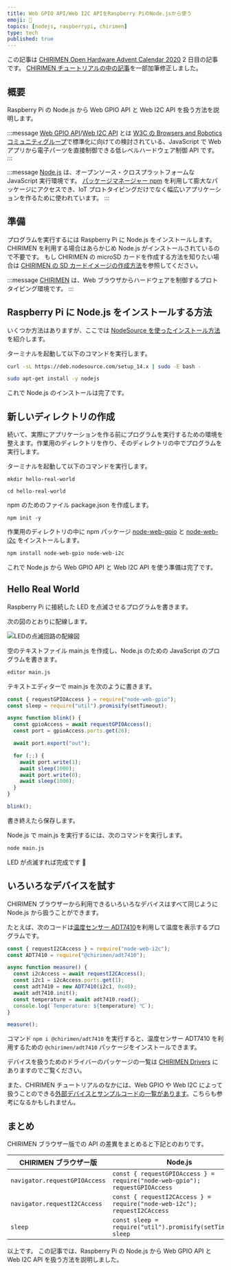 ```yaml
---
title: Web GPIO API/Web I2C APIをRaspberry PiのNode.jsから使う
emoji: 🤖
topics: [nodejs, raspberrypi, chirimen]
type: tech
published: true
---
```


この記事は [CHIRIMEN Open Hardware Advent Calendar 2020](https://qiita.com/advent-calendar/2020/chirimen_oh) 2 日目の記事です。
[CHIRIMEN チュートリアルの中の記事](https://tutorial.chirimen.org/raspi/nodejs)を一部加筆修正しました。

## 概要

Raspberry Pi の Node.js から Web GPIO API と Web I2C API を扱う方法を説明します。

:::message
[Web GPIO API](http://browserobo.github.io/WebGPIO/)/[Web I2C API](http://browserobo.github.io/WebI2C/) とは [W3C の Browsers and Robotics コミュニティグループ](https://www.w3.org/community/browserobo/)で標準化に向けての検討されている、JavaScript で Web アプリから電子パーツを直接制御できる低レベルハードウェア制御 API です。
:::

:::message
[Node.js](https://nodejs.org/) は、オープンソース・クロスプラットフォームな JavaScript 実行環境です。
[パッケージマネージャー npm](https://www.npmjs.com/) を利用して膨大なパッケージにアクセスでき、IoT プロトタイピングだけでなく幅広いアプリケーションを作るために使われています。
:::

## 準備

プログラムを実行するには Raspberry Pi に Node.js をインストールします。CHIRIMEN を利用する場合はあらかじめ Node.js がインストールされているので不要です。
もし CHIRIMEN の microSD カードを作成する方法を知りたい場合は [CHIRIMEN の SD カードイメージの作成方法](https://tutorial.chirimen.org/raspi/sdcard)を参照してください。

:::message
[CHIRIMEN](https://chirimen.org/) は、Web ブラウザからハードウェアを制御するプロトタイピング環境です。
:::

## Raspberry Pi に Node.js をインストールする方法

いくつか方法はありますが、ここでは [NodeSource を使ったインストール方法](https://github.com/nodesource/distributions#installation-instructions) を紹介します。

ターミナルを起動して以下のコマンドを実行します。

```sh
curl -sL https://deb.nodesource.com/setup_14.x | sudo -E bash -
```

```sh
sudo apt-get install -y nodejs
```

これで Node.js のインストールは完了です。

## 新しいディレクトリの作成

続いて、実際にアプリケーションを作る前にプログラムを実行するための環境を整えます。作業用のディレクトリを作り、そのディレクトリの中でプログラムを実行します。

ターミナルを起動して以下のコマンドを実行します。

```shell
mkdir hello-real-world
```

```shell
cd hello-real-world
```

npm のためのファイル package.json を作成します。

```shell
npm init -y
```

作業用のディレクトリの中に npm パッケージ [node-web-gpio](https://www.npmjs.com/package/node-web-gpio) と [node-web-i2c](https://www.npmjs.com/package/node-web-i2c) をインストールします。

```sh
npm install node-web-gpio node-web-i2c
```

これで Node.js から Web GPIO API と Web I2C API を使う準備は完了です。

## Hello Real World

Raspberry Pi に接続した LED を点滅させるプログラムを書きます。

次の図のとおりに配線します。

![LEDの点滅回路の配線図](https://i.imgur.com/419yMxN.jpg)

空のテキストファイル main.js を作成し、Node.js のための JavaScript のプログラムを書きます。

```sh
editor main.js
```

テキストエディターで main.js を次のように書きます。

```js
const { requestGPIOAccess } = require("node-web-gpio");
const sleep = require("util").promisify(setTimeout);

async function blink() {
  const gpioAccess = await requestGPIOAccess();
  const port = gpioAccess.ports.get(26);

  await port.export("out");

  for (;;) {
    await port.write(1);
    await sleep(1000);
    await port.write(0);
    await sleep(1000);
  }
}

blink();
```

書き終えたら保存します。

Node.js で main.js を実行するには、次のコマンドを実行します。

```sh
node main.js
```

LED が点滅すれば完成です 🎉

## いろいろなデバイスを試す

CHIRIMEN ブラウザーから利用できるいろいろなデバイスはすべて同じように Node.js から扱うことができます。

たとえば、次のコードは[温度センサー ADT7410](http://akizukidenshi.com/catalog/g/gM-06675/)を利用して温度を表示するプログラムです。

```js
const { requestI2CAccess } = require("node-web-i2c");
const ADT7410 = require("@chirimen/adt7410");

async function measure() {
  const i2cAccess = await requestI2CAccess();
  const i2c1 = i2cAccess.ports.get(1);
  const adt7410 = new ADT7410(i2c1, 0x48);
  await adt7410.init();
  const temperature = await adt7410.read();
  console.log(`Temperature: ${temperature} ℃`);
}

measure();
```

コマンド `npm i @chirimen/adt7410` を実行すると、温度センサー ADT7410 を利用するための `@chirimen/adt7410` パッケージをインストールできます。

デバイスを扱うためのドライバーのパッケージの一覧は [CHIRIMEN Drivers](https://github.com/chirimen-oh/chirimen-drivers) にありますのでご覧ください。

また、CHIRIMEN チュートリアルのなかには、Web GPIO や Web I2C によって扱うことのできる[外部デバイスとサンプルコードの一覧があります](https://tutorial.chirimen.org/raspi/partslist)。こちらも参考になるかもしれません。

## まとめ

CHIRIMEN ブラウザー版での API の差異をまとめると下記とのおりです。

| CHIRIMEN ブラウザー版         | Node.js                                                                       |
| ----------------------------- | ----------------------------------------------------------------------------- |
| `navigator.requestGPIOAccess` | `const { requestGPIOAccess } = require("node-web-gpio");` `requestGPIOAccess` |
| `navigator.requestI2CAccess`  | `const { requestI2CAccess } = require("node-web-i2c");` `requestI2CAccess`    |
| `sleep`                       | `const sleep = require("util").promisify(setTimeout);` `sleep`                |

以上です。
この記事では、Raspberry Pi の Node.js から Web GPIO API と Web I2C API を扱う方法を説明しました。
